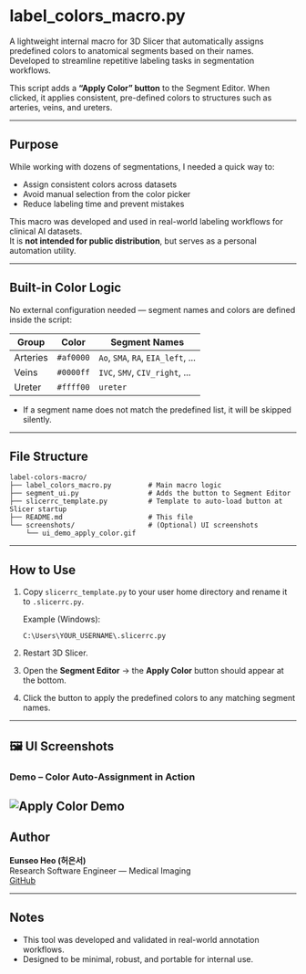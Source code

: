 # label_colors_macro.py

A lightweight internal macro for 3D Slicer that automatically assigns predefined colors to anatomical segments based on their names.  
Developed to streamline repetitive labeling tasks in segmentation workflows.

This script adds a **“Apply Color” button** to the Segment Editor. When clicked, it applies consistent, pre-defined colors to structures such as arteries, veins, and ureters.

---

## Purpose

While working with dozens of segmentations, I needed a quick way to:

- Assign consistent colors across datasets
- Avoid manual selection from the color picker
- Reduce labeling time and prevent mistakes

This macro was developed and used in real-world labeling workflows for clinical AI datasets.  
It is **not intended for public distribution**, but serves as a personal automation utility.

---

## Built-in Color Logic

No external configuration needed — segment names and colors are defined inside the script:

| Group | Color     | Segment Names |
|-------|-----------|----------------|
| Arteries | `#af0000` | `Ao`, `SMA`, `RA`, `EIA_left`, ... |
| Veins    | `#0000ff` | `IVC`, `SMV`, `CIV_right`, ... |
| Ureter   | `#ffff00` | `ureter` |

- If a segment name does not match the predefined list, it will be skipped silently.

---

## File Structure

```
label-colors-macro/
├── label_colors_macro.py         # Main macro logic
├── segment_ui.py                 # Adds the button to Segment Editor
├── slicerrc_template.py          # Template to auto-load button at Slicer startup
├── README.md                     # This file
└── screenshots/                  # (Optional) UI screenshots
    └── ui_demo_apply_color.gif
```

---

## How to Use

1. Copy `slicerrc_template.py` to your user home directory and rename it to `.slicerrc.py`.

   Example (Windows):
   ```
   C:\Users\YOUR_USERNAME\.slicerrc.py
   ```

2. Restart 3D Slicer.

3. Open the **Segment Editor** → the **Apply Color** button should appear at the bottom.

4. Click the button to apply the predefined colors to any matching segment names.

---

## 🖼 UI Screenshots

### Demo – Color Auto-Assignment in Action

![Apply Color Demo](screenshots/ui_demo_apply_color.gif)
---

## Author

**Eunseo Heo (허은서)**  
Research Software Engineer — Medical Imaging  
[GitHub](https://github.com/esheo-skia)

---

## Notes

- This tool was developed and validated in real-world annotation workflows.
- Designed to be minimal, robust, and portable for internal use.
